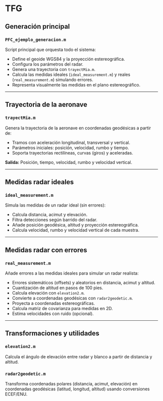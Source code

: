 # TFG
## Generación principal
### `PFC_ejemplo_generacion.m`
Script principal que orquesta todo el sistema:
- Define el geoide WGS84 y la proyección estereográfica.
- Configura los parámetros del radar.
- Genera una trayectoria con `trayectMia.m`.
- Calcula las medidas ideales (`ideal_measurement.m`) y reales (`real_measurement.m`) simulando errores.
- Representa visualmente las medidas en el plano estereográfico.
---

## Trayectoria de la aeronave

### `trayectMia.m`
Genera la trayectoria de la aeronave en coordenadas geodésicas a partir de:
- Tramos con aceleración longitudinal, transversal y vertical.
- Parámetros iniciales: posición, velocidad, rumbo y tiempo.
- Soporta trayectorias rectilíneas, curvas (giros) y aceleradas.

**Salida:** Posición, tiempo, velocidad, rumbo y velocidad vertical.

---

## Medidas radar ideales

### `ideal_measurement.m`
Simula las medidas de un radar ideal (sin errores):
- Calcula distancia, acimut y elevación.
- Filtra detecciones según barrido del radar.
- Añade posición geodésica, altitud y proyección estereográfica.
- Calcula velocidad, rumbo y velocidad vertical de cada muestra.

---

## Medidas radar con errores

### `real_measurement.m`
Añade errores a las medidas ideales para simular un radar realista:
- Errores sistemáticos (offsets) y aleatorios en distancia, acimut y altitud.
- Cuantización de altitud en pasos de 100 pies.
- Calcula elevación con `elevation2.m`.
- Convierte a coordenadas geodésicas con `radar2geodetic.m`.
- Proyecta a coordenadas estereográficas.
- Calcula matriz de covarianza para medidas en 2D.
- Estima velocidades con ruido (opcional).

---

## Transformaciones y utilidades

### `elevation2.m`
Calcula el ángulo de elevación entre radar y blanco a partir de distancia y altitud.

### `radar2geodetic.m`
Transforma coordenadas polares (distancia, acimut, elevación) en coordenadas geodésicas (latitud, longitud, altitud) usando conversiones ECEF/ENU.


